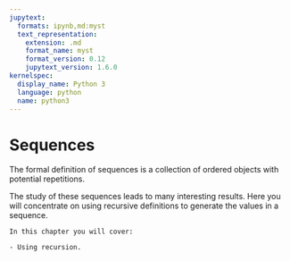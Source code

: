 ```yaml
---
jupytext:
  formats: ipynb,md:myst
  text_representation:
    extension: .md
    format_name: myst
    format_version: 0.12
    jupytext_version: 1.6.0
kernelspec:
  display_name: Python 3
  language: python
  name: python3
---
```


# Sequences

The formal definition of sequences is a collection of ordered objects with
potential repetitions.

The study of these sequences leads to many interesting results. Here you will
concentrate on using recursive definitions to generate the values in a sequence.

```{important}
In this chapter you will cover:

- Using recursion.
```
